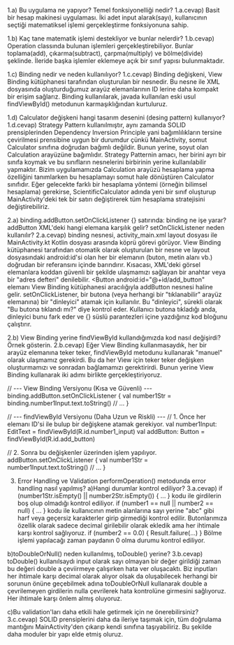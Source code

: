 1.a) Bu uygulama ne yapıyor? Temel fonksiyonelliği nedir?
1.a.cevap) Basit bir hesap makinesi uygulaması. İki adet input alarak(sayı), kullanıcının seçtiği matematiksel işlemi gerçekleştirme fonksiyonuna sahip.

1.b) Kaç tane matematik işlemi destekliyor ve bunlar nelerdir?
1.b.cevap) Operation classında bulunan işlemleri gerçekleştirebiliyor. Bunlar toplama(add), çıkarma(subtract), çarpma(multiply) ve bölme(divide) şeklinde. İleride başka işlemler eklemeye açık bir sınıf yapısı bulunmaktadır.

1.c) Binding nedir ve neden kullanılıyor?
1.c.cevap) Binding değişkeni, View Binding kütüphanesi tarafından oluşturulan bir nesnedir. Bu nesne ile XML dosyasında oluşturduğumuz arayüz elemanlarının ID lerine daha kompakt bir erişim sağlarız. Binding kullanılarak, javada kullanılan eski usul findViewById() metodunun karmaşıklığından kurtuluruz.

1.d) Calculator değişkeni hangi tasarım desenini (desing pattern) kullanıyor?
1.d.cevap) Strategy Pattern kullanılmıştır, aynı zamanda SOLID prensiplerinden Dependency Inversion Principle yani bağımlılıkların tersine çevirilmesi prensibine uygun bir durumdur çünkü MainActivity, somut Calculator sınıfına doğrudan bağımlı değildir. Bunun yerine, soyut olan Calculation arayüzüne bağımlıdır.
Strategy Patternin amacı, her birini ayrı bir sınıfa koymak ve bu sınıfların nesnelerini birbirinin yerine kullanılabilir yapmaktır. Bizim uygulamamızda Calculation arayüzü hesaplama yapma özelliğini tanımlarken bu hesaplamayı somut hale dönüştüren Calculator sınıfıdır.
Eğer gelecekte farklı bir hesaplama yöntemi (örneğin bilimsel hesaplama) gerekirse, ScientificCalculator adında yeni bir sınıf oluşturup MainActivity'deki tek bir satırı değiştirerek tüm hesaplama stratejisini değiştirebiliriz.

2.a) binding.addButton.setOnClickListener {} satırında: binding ne işe yarar? addButton XML'deki hangi elemana karşılık gelir? setOnClickListener neden kullanılır?
2.a.cevap) binding nesnesi, activity_main.xml layout dosyası ile MainActivity.kt Kotlin dosyası arasında köprü görevi görüyor. View Binding kütüphanesi tarafından otomatik olarak oluşturulan bir nesne ve layout dosyasındaki android:id'si olan her bir elemanın (buton, metin alanı vb.) 
doğrudan bir referansını içinde barındırır. Kısacası, XML'deki görsel elemanlara koddan güvenli bir şekilde ulaşmamızı sağlayan bir anahtar veya bir "adres defteri" denilebilir.
 <Button   android:id="@+id/add_button" elemanı View Binding kütüphanesi aracılığıyla addButton nesnesi haline gelir.
setOnClickListener, bir butona (veya herhangi bir "tıklanabilir" arayüz elemanına) bir "dinleyici" atamak için kullanılır. Bu "dinleyici", sürekli olarak "Bu butona tıklandı mı?" diye kontrol eder. 
Kullanıcı butona tıkladığı anda, dinleyici bunu fark eder ve {} süslü parantezleri içine yazdığınız kod bloğunu çalıştırır.

2.b) View Binding yerine findViewById kullandığımızda kod nasıl değişirdi? Örnek gösterin.
2.b.cevap) Eğer View Binding kullanmasaydık, her bir arayüz elemanına teker teker, findViewById metodunu kullanarak "manuel" olarak ulaşmamız gerekirdi. Bu da her View için teker teker değişken oluşturmamızı ve sonradan bağlamamızı gerektirirdi. Bunun yerine View Binding kullanarak iki adımı birlikte gerçekleştiriyoruz.

// --- View Binding Versiyonu (Kısa ve Güvenli) ---
binding.addButton.setOnClickListener {
    val number1Str = binding.number1Input.text.toString()
    // ...
}

// --- findViewById Versiyonu (Daha Uzun ve Riskli) ---
// 1. Önce her elemanı ID'si ile bulup bir değişkene atamak gerekiyor.
val number1Input: EditText = findViewById(R.id.number1_input)
val addButton: Button = findViewById(R.id.add_button)

// 2. Sonra bu değişkenler üzerinden işlem yapılıyor.
addButton.setOnClickListener {
    val number1Str = number1Input.text.toString()
    // ...
}

3) Error Handling ve Validation
performOperation() metodunda error handling nasıl yapılmış?
a)Hangi durumlar kontrol ediliyor?
3.a.cevap) if (number1Str.isEmpty() || number2Str.isEmpty()) { ... } kodu ile girdilerin boş olup olmadığı kontrol ediliyor.
if (number1 == null || number2 == null) { ... } kodu ile kullanıcının metin alanlarına sayı yerine "abc" gibi harf veya geçersiz karakterler girip girmediği kontrol edilir. Butonlarımıza özellik olarak sadece decimal girilebilir olarak ekledik ama her ihtimale karşı kontrol sağlıyoruz.
if (number2 == 0.0) {
    Result.failure(...)
} Bölme işlemi yapılacağı zaman paydanın 0 olma durumu kontrol ediliyor.

b)toDoubleOrNull() neden kullanılmış, toDouble() yerine?
3.b.cevap) toDouble() kullanılsaydı input olarak sayı olmayan bir değer girildiği zaman bu değeri double a çeviirmeye çalışırken hata ver oluşacaktı. Biz inputları her ihtimale karşı decimal olarak alıyor olsak da oluşabilecek herhangi bir sorunun önüne geçebilmek adına toDoubleOrNull kullanarak
double a çevrilemeyen girdilerin nulla çevrilerek hata kontrolüne girmesini sağlıyoruz. Her ihtimale karşı önlem almış oluyoruz.

c)Bu validation'ları daha etkili hale getirmek için ne önerebilirsiniz?
3.c.cevap) SOLID prensiplerini daha da ileriye taşımak için, tüm doğrulama mantığını MainActivity'den çıkarıp kendi sınıfına taşıyabiliriz. Bu şekilde daha moduler bir yapı elde etmiş oluruz.
